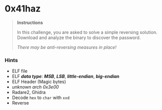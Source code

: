 # 0x41haz

> ****************Instructions****************
> 
> 
> In this challenge, you are asked to solve a simple reversing solution. Download and analyze the binary to discover the password.
> 
> *There may be anti-reversing measures in place!*
> 

### Hints
- ELF file
- ELF ***data type***: ***MSB***, ***LSB***, ***little-endian***, ***big-endian***
- ELF Header (Magic bytes)
- *unknown arch 0x3e00*
- Radare2, Ghidra
- Decode `hex` to `char` with `xxd`
- Reverse 